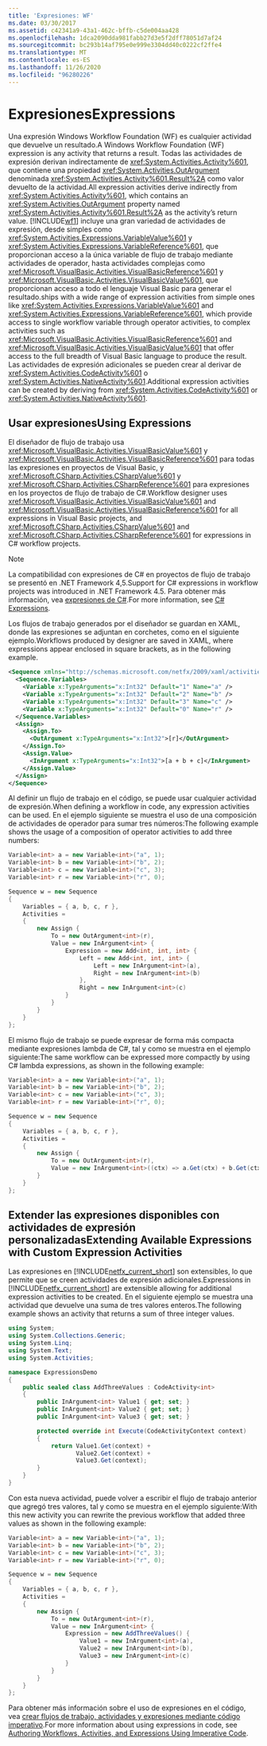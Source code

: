 ```yaml
---
title: 'Expresiones: WF'
ms.date: 03/30/2017
ms.assetid: c42341a9-43a1-462c-bffb-c5de004aa428
ms.openlocfilehash: 1dca2090dda981fabb27d3e5f2dff78051d7af24
ms.sourcegitcommit: bc293b14af795e0e999e3304dd40c0222cf2ffe4
ms.translationtype: MT
ms.contentlocale: es-ES
ms.lasthandoff: 11/26/2020
ms.locfileid: "96280226"
---
```

# <a name="expressions"></a><span data-ttu-id="b73bc-102">Expresiones</span><span class="sxs-lookup"><span data-stu-id="b73bc-102">Expressions</span></span>

<span data-ttu-id="b73bc-103">Una expresión Windows Workflow Foundation (WF) es cualquier actividad que devuelve un resultado.</span><span class="sxs-lookup"><span data-stu-id="b73bc-103">A Windows Workflow Foundation (WF) expression is any activity that returns a result.</span></span> <span data-ttu-id="b73bc-104">Todas las actividades de expresión derivan indirectamente de <xref:System.Activities.Activity%601>, que contiene una propiedad <xref:System.Activities.OutArgument> denominada <xref:System.Activities.Activity%601.Result%2A> como valor devuelto de la actividad.</span><span class="sxs-lookup"><span data-stu-id="b73bc-104">All expression activities derive indirectly from <xref:System.Activities.Activity%601>, which contains an <xref:System.Activities.OutArgument> property named <xref:System.Activities.Activity%601.Result%2A> as the activity’s return value.</span></span> [!INCLUDE[wf1](../../../includes/wf1-md.md)] <span data-ttu-id="b73bc-105">incluye una gran variedad de actividades de expresión, desde simples como <xref:System.Activities.Expressions.VariableValue%601> y <xref:System.Activities.Expressions.VariableReference%601>, que proporcionan acceso a la única variable de flujo de trabajo mediante actividades de operador, hasta actividades complejas como <xref:Microsoft.VisualBasic.Activities.VisualBasicReference%601> y <xref:Microsoft.VisualBasic.Activities.VisualBasicValue%601>, que proporcionan acceso a todo el lenguaje Visual Basic para generar el resultado.</span><span class="sxs-lookup"><span data-stu-id="b73bc-105">ships with a wide range of expression activities from simple ones like <xref:System.Activities.Expressions.VariableValue%601> and <xref:System.Activities.Expressions.VariableReference%601>, which provide access to single workflow variable through operator activities, to complex activities such as <xref:Microsoft.VisualBasic.Activities.VisualBasicReference%601> and <xref:Microsoft.VisualBasic.Activities.VisualBasicValue%601> that offer access to the full breadth of Visual Basic language to produce the result.</span></span> <span data-ttu-id="b73bc-106">Las actividades de expresión adicionales se pueden crear al derivar de <xref:System.Activities.CodeActivity%601> o <xref:System.Activities.NativeActivity%601>.</span><span class="sxs-lookup"><span data-stu-id="b73bc-106">Additional expression activities can be created by deriving from <xref:System.Activities.CodeActivity%601> or <xref:System.Activities.NativeActivity%601>.</span></span>

## <a name="using-expressions"></a><span data-ttu-id="b73bc-107">Usar expresiones</span><span class="sxs-lookup"><span data-stu-id="b73bc-107">Using Expressions</span></span>

 <span data-ttu-id="b73bc-108">El diseñador de flujo de trabajo usa <xref:Microsoft.VisualBasic.Activities.VisualBasicValue%601> y <xref:Microsoft.VisualBasic.Activities.VisualBasicReference%601> para todas las expresiones en proyectos de Visual Basic, y <xref:Microsoft.CSharp.Activities.CSharpValue%601> y <xref:Microsoft.CSharp.Activities.CSharpReference%601> para expresiones en los proyectos de flujo de trabajo de C#.</span><span class="sxs-lookup"><span data-stu-id="b73bc-108">Workflow designer uses <xref:Microsoft.VisualBasic.Activities.VisualBasicValue%601> and <xref:Microsoft.VisualBasic.Activities.VisualBasicReference%601> for all expressions in Visual Basic projects, and <xref:Microsoft.CSharp.Activities.CSharpValue%601> and <xref:Microsoft.CSharp.Activities.CSharpReference%601> for expressions in C# workflow projects.</span></span>

> [!NOTE]
> <span data-ttu-id="b73bc-109">La compatibilidad con expresiones de C# en proyectos de flujo de trabajo se presentó en .NET Framework 4,5.</span><span class="sxs-lookup"><span data-stu-id="b73bc-109">Support for C# expressions in workflow projects was introduced in .NET Framework 4.5.</span></span> <span data-ttu-id="b73bc-110">Para obtener más información, vea [expresiones de C#](csharp-expressions.md).</span><span class="sxs-lookup"><span data-stu-id="b73bc-110">For more information, see [C# Expressions](csharp-expressions.md).</span></span>

 <span data-ttu-id="b73bc-111">Los flujos de trabajo generados por el diseñador se guardan en XAML, donde las expresiones se adjuntan en corchetes, como en el siguiente ejemplo.</span><span class="sxs-lookup"><span data-stu-id="b73bc-111">Workflows produced by designer are saved in XAML, where expressions appear enclosed in square brackets, as in the following example.</span></span>

```xml
<Sequence xmlns="http://schemas.microsoft.com/netfx/2009/xaml/activities" xmlns:x="http://schemas.microsoft.com/winfx/2006/xaml">
  <Sequence.Variables>
    <Variable x:TypeArguments="x:Int32" Default="1" Name="a" />
    <Variable x:TypeArguments="x:Int32" Default="2" Name="b" />
    <Variable x:TypeArguments="x:Int32" Default="3" Name="c" />
    <Variable x:TypeArguments="x:Int32" Default="0" Name="r" />
  </Sequence.Variables>
  <Assign>
    <Assign.To>
      <OutArgument x:TypeArguments="x:Int32">[r]</OutArgument>
    </Assign.To>
    <Assign.Value>
      <InArgument x:TypeArguments="x:Int32">[a + b + c]</InArgument>
    </Assign.Value>
  </Assign>
</Sequence>
```

 <span data-ttu-id="b73bc-112">Al definir un flujo de trabajo en el código, se puede usar cualquier actividad de expresión.</span><span class="sxs-lookup"><span data-stu-id="b73bc-112">When defining a workflow in code, any expression activities can be used.</span></span> <span data-ttu-id="b73bc-113">En el ejemplo siguiente se muestra el uso de una composición de actividades de operador para sumar tres números:</span><span class="sxs-lookup"><span data-stu-id="b73bc-113">The following example shows the usage of a composition of operator activities to add three numbers:</span></span>

```csharp
Variable<int> a = new Variable<int>("a", 1);
Variable<int> b = new Variable<int>("b", 2);
Variable<int> c = new Variable<int>("c", 3);
Variable<int> r = new Variable<int>("r", 0);

Sequence w = new Sequence
{
    Variables = { a, b, c, r },
    Activities =
    {
        new Assign {
            To = new OutArgument<int>(r),
            Value = new InArgument<int> {
                Expression = new Add<int, int, int> {
                    Left = new Add<int, int, int> {
                        Left = new InArgument<int>(a),
                        Right = new InArgument<int>(b)
                    },
                    Right = new InArgument<int>(c)
                }
            }
        }
    }
};
```

 <span data-ttu-id="b73bc-114">El mismo flujo de trabajo se puede expresar de forma más compacta mediante expresiones lambda de C#, tal y como se muestra en el ejemplo siguiente:</span><span class="sxs-lookup"><span data-stu-id="b73bc-114">The same workflow can be expressed more compactly by using C# lambda expressions, as shown in the following example:</span></span>
  
```csharp
Variable<int> a = new Variable<int>("a", 1);
Variable<int> b = new Variable<int>("b", 2);
Variable<int> c = new Variable<int>("c", 3);
Variable<int> r = new Variable<int>("r", 0);

Sequence w = new Sequence
{
    Variables = { a, b, c, r },
    Activities =
    {
        new Assign {
            To = new OutArgument<int>(r),
            Value = new InArgument<int>((ctx) => a.Get(ctx) + b.Get(ctx) + c.Get(ctx))
        }
    }
};
```

## <a name="extending-available-expressions-with-custom-expression-activities"></a><span data-ttu-id="b73bc-115">Extender las expresiones disponibles con actividades de expresión personalizadas</span><span class="sxs-lookup"><span data-stu-id="b73bc-115">Extending Available Expressions with Custom Expression Activities</span></span>

 <span data-ttu-id="b73bc-116">Las expresiones en [!INCLUDE[netfx_current_short](../../../includes/netfx-current-short-md.md)] son extensibles, lo que permite que se creen actividades de expresión adicionales.</span><span class="sxs-lookup"><span data-stu-id="b73bc-116">Expressions in [!INCLUDE[netfx_current_short](../../../includes/netfx-current-short-md.md)] are extensible allowing for additional expression activities to be created.</span></span> <span data-ttu-id="b73bc-117">En el siguiente ejemplo se muestra una actividad que devuelve una suma de tres valores enteros.</span><span class="sxs-lookup"><span data-stu-id="b73bc-117">The following example shows an activity that returns a sum of three integer values.</span></span>

```csharp
using System;
using System.Collections.Generic;
using System.Linq;
using System.Text;
using System.Activities;

namespace ExpressionsDemo
{
    public sealed class AddThreeValues : CodeActivity<int>
    {
        public InArgument<int> Value1 { get; set; }
        public InArgument<int> Value2 { get; set; }
        public InArgument<int> Value3 { get; set; }

        protected override int Execute(CodeActivityContext context)
        {
            return Value1.Get(context) +
                   Value2.Get(context) +
                   Value3.Get(context);
        }
    }
}
```

 <span data-ttu-id="b73bc-118">Con esta nueva actividad, puede volver a escribir el flujo de trabajo anterior que agregó tres valores, tal y como se muestra en el ejemplo siguiente:</span><span class="sxs-lookup"><span data-stu-id="b73bc-118">With this new activity you can rewrite the previous workflow that added three values as shown in the following example:</span></span>

```csharp
Variable<int> a = new Variable<int>("a", 1);
Variable<int> b = new Variable<int>("b", 2);
Variable<int> c = new Variable<int>("c", 3);
Variable<int> r = new Variable<int>("r", 0);

Sequence w = new Sequence
{
    Variables = { a, b, c, r },
    Activities =
    {
        new Assign {
            To = new OutArgument<int>(r),
            Value = new InArgument<int> {
                Expression = new AddThreeValues() {
                    Value1 = new InArgument<int>(a),
                    Value2 = new InArgument<int>(b),
                    Value3 = new InArgument<int>(c)
                }
            }
        }
    }
};
```

 <span data-ttu-id="b73bc-119">Para obtener más información sobre el uso de expresiones en el código, vea [crear flujos de trabajo, actividades y expresiones mediante código imperativo](authoring-workflows-activities-and-expressions-using-imperative-code.md).</span><span class="sxs-lookup"><span data-stu-id="b73bc-119">For more information about using expressions in code, see [Authoring Workflows, Activities, and Expressions Using Imperative Code](authoring-workflows-activities-and-expressions-using-imperative-code.md).</span></span>
